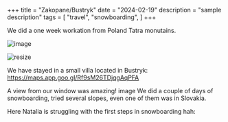 +++
title = "Zakopane/Bustryk"
date = "2024-02-19"
description = "sample description"
tags = [
    "travel",
    "snowboarding",
]
+++

We did a one week workation from Poland Tatra monutains.

![image](https://flckstorageaccount.blob.core.windows.net/photos/2024-02-19-zakopane-bustryk/PXL_20240219_140107926.jpg)



![resize](https://flckstorageaccount.blob.core.windows.net/photos/2024-02-19-zakopane-bustryk/PXL_20240219_140107926.jpg?width=100px)



We have stayed in a small villa located in Bustryk:
https://maps.app.goo.gl/Rf9sM26TDjqgAqPFA

A view from our window was amazing!
image
We did a couple of days of snowboarding, tried several slopes, even one of them was in Slovakia.

Here Natalia is struggling with the first steps in snowboarding hah:


